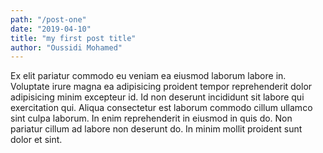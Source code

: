 ```yaml
---
path: "/post-one"
date: "2019-04-10"
title: "my first post title"
author: "Oussidi Mohamed"
---
```


Ex elit pariatur commodo eu veniam ea eiusmod laborum labore in. Voluptate irure magna ea adipisicing proident tempor reprehenderit dolor adipisicing minim excepteur id. Id non deserunt incididunt sit labore qui exercitation qui. Aliqua consectetur est laborum commodo cillum ullamco sint culpa laborum. In enim reprehenderit in eiusmod in quis do. Non pariatur cillum ad labore non deserunt do. In minim mollit proident sunt dolor et sint.